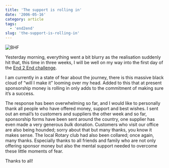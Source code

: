 ```yaml
---
title: 'The support is rolling in'
date: '2006-05-16'
category: article
tags:
  - 'end2end'
slug: 'the-support-is-rolling-in'
---
```


![BHF](/images/2006/147476869.jpg)

Yesterday morning, everything went a bit blurry as the realisation suddenly hit that, this time in three weeks, I will be well on my way into the first day of the [End 2 End challenge](https://adamchamberlin.info/tagged/end2end/).

I am currently in a state of fear about the journey, there is this massive black cloud of “will I make it” looming over my head. Added to this that at present sponsorship money is rolling in only adds to the commitment of making sure it’s a success.

The response has been overwhelming so far, and I would like to personally thank all people who have offered money, support and best wishes.
I sent out an email’s to customers and suppliers the other week and so far, sponsorship forms have been sent around the country, one supplier has even made a very generous _bulk_ donation. Customers who visit our office are also being hounded; sorry about that but many thanks, you know it makes sense. The local Rotary club had also been collared; once again, many thanks.
Especially thanks to all friends and family who are not only offering sponsor money but also the mental support needed to overcome these little moments of fear.

Thanks to all!
